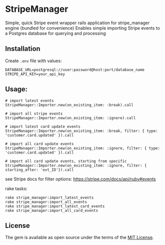 # StripeManager
Simple, quick Stripe event wrapper rails application for stripe_manager engine (bundled for convenience)
Enables simple importing Stripe events to a Postgres database for querying and processing

## Installation
Create `.env` file with values:
```
DATABASE_URL=postgresql://user:password@host:port/database_name
STRIPE_API_KEY=your_api_key
```

## Usage:
```
# import latest events
StripeManager::Importer.new(on_existing_item: :break).call

# import all stripe events
StripeManager::Importer.new(on_existing_item: :ignore).call

# import latest card update events
StripeManager::Importer.new(on_existing_item: :break, filter: { type: 'customer.card.updated' }).call

# import all card update events
StripeManager::Importer.new(on_existing_item: :ignore, filter: { type: 'customer.card.updated' }).call

# import all card update events, starting from specific
StripeManager::Importer.new(on_existing_item: :ignore, filter: { starting_after: 'evt_ID'}).call
```

see Stripe docs for filter options: https://stripe.com/docs/api/ruby#events

rake tasks:
```
rake stripe_manager:import_latest_events
rake stripe_manager:import_all_events
rake stripe_manager:import_latest_card_events
rake stripe_manager:import_all_card_events
```


## License
The gem is available as open source under the terms of the [MIT License](http://opensource.org/licenses/MIT).
